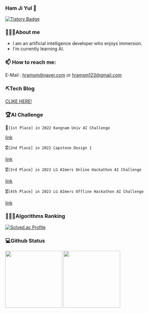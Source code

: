 ### Ham Ji Yul 👋
[![Tistory Badge](https://img.shields.io/badge/Tech%20Blog-555263?style=flat&logoColor=white)]("[https://cocoon1787.tistory.com](https://acidic-silence-606.notion.site/4213c3e3c58a4c4cbb60d2f2753e0321)/)
<!--
**YUL-git/YUL-git** is a ✨ _special_ ✨ repository because its `README.md` (this file) appears on your GitHub profile.

Here are some ideas to get you started:

- 🔭 I’m currently working on ...
- 🌱 I’m currently learning ...
- 👯 I’m looking to collaborate on ...
- 🤔 I’m looking for help with ...
- 💬 Ask me about ...
- 📫 How to reach me: ...
- 😄 Pronouns: ...
- ⚡ Fun fact: ...
-->
### 💁🏻‍♂️About me
* I am an artificial intelligence developer who enjoys immersion.
* I'm currently learning AI.

### 📫 How to reach me:
E-Mail : hramsm@naver.com or hramsm123@gmail.com

### ⛏️Tech Blog
[CLIKE HERE!](https://acidic-silence-606.notion.site/4213c3e3c58a4c4cbb60d2f2753e0321)

### 🏆AI Challenge
🥇`[1st Place] in 2022 Kangnam Univ AI Challenge`

[link](https://acidic-silence-606.notion.site/b5c0d588d61242c2955f078fba223a93)

🎖️`[2nd Place] in 2022 Capstone Design 1`

[link](https://acidic-silence-606.notion.site/1-61ca686f32af48e297e8050b2de37efd)

🎖️`[3rd Place] in 2023 LG AImers Online Hackathon AI Challenge`

[link](https://acidic-silence-606.notion.site/LG-Aimers-Phase2-0bb5c3cc2785487e9c531623e479ce6a)

🎖️`[4th Place] in 2023 LG AImers Offline Hackathon AI Challenge`

[link](https://acidic-silence-606.notion.site/LG-Aimers-Phase3-b4aa46aca95748398932e1539c1b190c)

### 👨🏻‍💻Algorithms Ranking
[![Solved.ac Profile](http://mazassumnida.wtf/api/v2/generate_badge?boj=hramsm)](https://solved.ac/hramsm/)
### 💻Github Status
<p>
  <img height="180em" src="https://github-readme-stats.vercel.app/api?username=YUL-git&show_icons=true&include_all_commits=true&bg_color=30,e96443,904e95&title_color=fff&text_color=fff">
  <img height="180em" src="https://github-readme-stats.vercel.app/api/top-langs/?username=YUL-git&layout=compact&bg_color=30,e96443,904e95&title_color=fff&text_color=fff">
</p>
